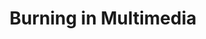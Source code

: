 ---
layout: category
category: burning
title: Burning in Multimedia
description: Burning is the process of copying data onto a physical medium, such as a CD, DVD, or Blu-ray disc.
permalink: /burning/
---